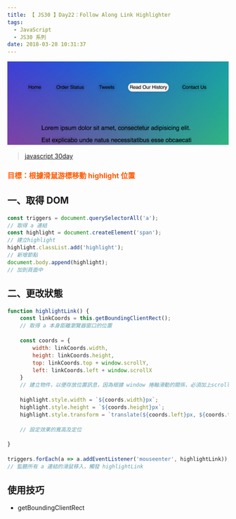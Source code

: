 ```yaml
---
title: 【 JS30 】Day22：Follow Along Link Highlighter
tags:
  - JavaScript
  - JS30 系列
date: 2018-03-28 10:31:37
---
```

![](/img/js30day/small21.jpg)

> [javascript 30day](https://javascript30.com/)

<!-- more -->

### <span style="color:#ff5900">目標：根據滑鼠游標移動 highlight 位置</span>

## 一、取得 DOM

```js
const triggers = document.querySelectorAll('a');
// 取得 a 連結
const highlight = document.createElement('span');
// 建立highlight
highlight.classList.add('highlight');
// 新增節點
document.body.append(highlight);
// 加到頁面中
```

## 二、更改狀態

```js
function highlightLink() {
    const linkCoords = this.getBoundingClientRect();
    // 取得 a 本身距離瀏覽器窗口的位置

    const coords = {
        width: linkCoords.width,
        height: linkCoords.height,
        top: linkCoords.top + window.scrollY,
        left: linkCoords.left + window.scrollX
    }
    // 建立物件，以便存放位置訊息，因為根據 window 捲軸滑動的關係，必須加上scroll移動值。

    highlight.style.width = `${coords.width}px`;
    highlight.style.height = `${coords.height}px`;
    highlight.style.transform = `translate(${coords.left}px, ${coords.top}px)`;

    // 設定效果的寬高及定位

}

triggers.forEach(a => a.addEventListener('mouseenter', highlightLink));
// 監聽所有 a 連結的滑鼠移入，觸發 highlightLink
```


## 使用技巧

- getBoundingClientRect